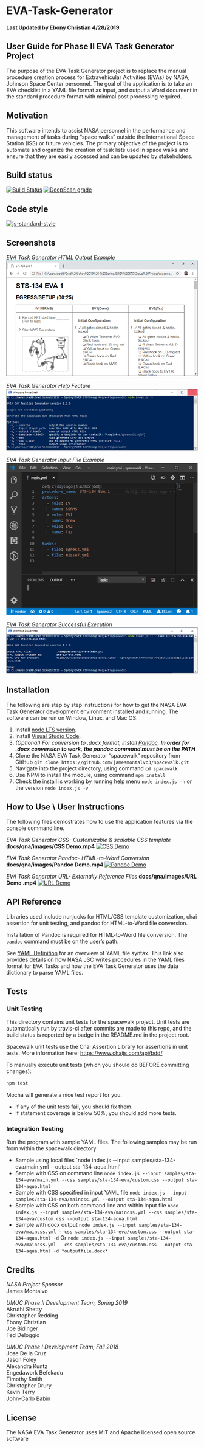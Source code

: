 # EVA-Task-Generator
**Last Updated by Ebony Christian 4/28/2019**

## User Guide for Phase II EVA Task Generator Project
The purpose of the EVA Task Generator project is to replace the manual procedure creation process for Extravehicular Activities (EVAs) by NASA, Johnson Space Center personnel. The goal of the application is to take an EVA checklist in a YAML file format as input, and output a Word document in the standard procedure format with minimal post processing required.

## Motivation
This software intends to assist NASA personnel in the performance and management of tasks during “space walks” outside the International Space Station (ISS) or future vehicles. The primary objective of the project is to automate and organize the creation of task lists used in space walks and ensure that they are easily accessed and can be updated by stakeholders. 

## Build status

[![Build Status](https://travis-ci.org/deltj/spacewalk.svg?branch=master)](https://travis-ci.org/deltj/spacewalk)
[![DeepScan grade](https://deepscan.io/api/teams/3139/projects/4624/branches/37151/badge/grade.svg)](https://deepscan.io/dashboard#view=project&tid=3139&pid=4624&bid=37151)

## Code style

[![js-standard-style](https://img.shields.io/badge/code%20style-standard-brightgreen.svg?style=flat)](https://github.com/feross/standard)
 
## Screenshots

*EVA Task Generator HTML Output Example*
![EVA HTML_Output](docs/qna/images/HTML_Output.png)

*EVA Task Generator Help Feature*
![EVA Help](docs/qna/images/Help_Text.png)

*EVA Task Generator Input File Example*
![EVA File Input](docs/qna/images/Input_File.png)

*EVA Task Generator Successful Execution*
![EVA Excecution](docs/qna/images/Successful_Execution.png)

## Installation
The following are step by step instructions for how to get the NASA EVA Task Generator development environment installed and running. The software can be run on Window, Linux, and Mac OS.

1. Install [node LTS version]( https://nodejs.org/en/download/). 
2. Install [Visual Studio Code]( https://code.visualstudio.com/download). 
3. _(Optional) For conversion to .docx format, install [Pandoc](https://pandoc.org/).  **In order for .docx conversion to work, the pandoc command must be on the PATH**_ 
4. Clone the NASA EVA Task Generator “spacewalk” repository from GitHub
 ```git clone https://github.com/jamesmontalvo3/spacewalk.git``` 
5. Navigate into the project directory, using command `cd spacewalk`  
6. Use NPM to install the module, using command `npm install`  
7. Check the install is working by running help menu `node index.js -h` or the version `node index.js -v` 

## How to Use \ User Instructions
The following files demostrates how to use the application features via the console command line. 

*EVA Task Generator CSS- Customizable & scalable CSS template*
**docs/qna/images/CSS Demo.mp4**
[![CSS Demo](https://img.youtube.com/vi/l8NPJTH6QzU/0.jpg)](https://www.youtube.com/watch?v=l8NPJTH6QzU "Click to play CSS Demo on YouTube.com")

*EVA Task Generator Pandoc- HTML-to-Word Conversion*
**docs/qna/images/Pandoc Demo.mp4**
[![Pandoc Demo](https://img.youtube.com/vi/G60tPv9cM08/0.jpg)](https://www.youtube.com/watch?v=G60tPv9cM08 "Click to play Pandoc Demo on YouTube.com")

*EVA Task Generator URL- Externally Reference Files*
**docs/qna/images/URL Demo .mp4**
[![URL Demo](https://img.youtube.com/vi/uTopcel6VpA/0.jpg)](https://www.youtube.com/watch?v=uTopcel6VpA "Click to play URL Demo on YouTube.com")

## API Reference

Libraries used include nunjucks for HTML/CSS template customization, chai assertion for unit testing, and pandoc for HTML-to-Word file conversion.

Installation of Pandoc is required for HTML-to-Word file conversion.  The ```pandoc``` command must be on the user’s path. 

See [YAML Definition]( docs/yamlDefinition.md) for an overview of YAML file syntax. This link also provides details on how NASA JSC writes procedures in the YAML files format for EVA Tasks and how the EVA Task Generator uses the data dictionary to parse YAML files. 

## Tests

### Unit Testing

This directory contains unit tests for the spacewalk project. Unit tests are
automatically run by travis-ci after commits are made to this repo, and the
build status is reported by a badge in the README.md in the project root.

Spacewalk unit tests use the Chai Assertion Library for assertions in unit
tests. More information here: https://www.chaijs.com/api/bdd/

To manually execute unit tests (which you should do BEFORE committing changes):

```bash
npm test
```

Mocha will generate a nice test report for you.

* If any of the unit tests fail, you should fix them.
* If statement coverage is below 50%, you should add more tests.

### Integration Testing

Run the program with sample YAML files.
The following samples may be run from within the spacewalk directory
- Sample using local files 
`node index.js --input samples/sta-134-eva/main.yml --output sta-134-aqua.html’
- Sample with CSS on command line
`node index.js --input samples/sta-134-eva/main.yml --css samples/sta-134-eva/custom.css --output sta-134-aqua.html`
- Sample with CSS specified in input YAML file
`node index.js --input samples/sta-134-eva/maincss.yml --output sta-134-aqua.html`
- Sample with CSS on both command line and within input file
`node index.js --input samples/sta-134-eva/maincss.yml --css samples/sta-134-eva/custom.css --output sta-134-aqua.html`
- Sample with docx output
`node index.js --input samples/sta-134-eva/maincss.yml --css samples/sta-134-eva/custom.css --output sta-134-aqua.html -d`
Or
`node index.js --input samples/sta-134-eva/maincss.yml --css samples/sta-134-eva/custom.css --output sta-134-aqua.html -d *outputfile.docx*`

## Credits

*NASA Project Sponsor*  
James Montalvo

*UMUC Phase II Development Team, Spring 2019*  
Akruthi Shetty  
Christopher Redding  
Ebony Christian  
Joe Bidinger  
Ted Deloggio  

*UMUC Phase I Development Team, Fall 2018*  
Jose De la Cruz  
Jason Foley  
Alexandra Kuntz  
Engedawork Befekadu  
Timothy Smith  
Christopher Drury  
Kevin Terry  
John-Carlo Babin  


## License
The NASA EVA Task Generator uses MIT and Apache licensed open source software
